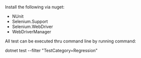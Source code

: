 Install the following via nuget:
- NUnit
- Selenium.Support
- Selenium.WebDriver
- WebDriverManager

All test can be executed thru command line by running command:

dotnet test --filter "TestCategory=Regression"



